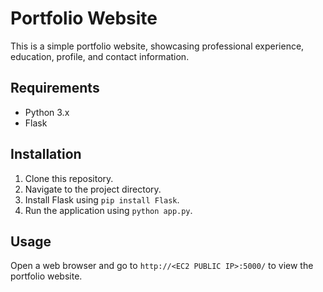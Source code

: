 # Portfolio Website

This is a simple portfolio website, showcasing professional experience, education, profile, and contact information.

## Requirements

- Python 3.x
- Flask

## Installation

1. Clone this repository.
2. Navigate to the project directory.
3. Install Flask using `pip install Flask`.
4. Run the application using `python app.py`.

## Usage

Open a web browser and go to `http://<EC2 PUBLIC IP>:5000/` to view the portfolio website.

